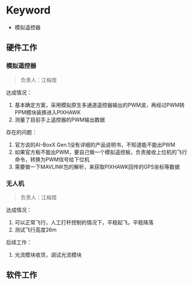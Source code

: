 # Keyword

- 模拟遥控器

## 硬件工作

### 模拟遥控器

> 负责人：江榕煜

达成情况：

1. 基本确定方案，采用模拟原生多通道遥控器输出的PWM波，再经过PWM转PPM模块装换进入PIXHAWK
2. 测量了目前手上遥控器的PWM输出数据

存在的问题：

1. 官方说的AI-BoxX Gen.1没有详细的产品说明书，不知道能不能出PWM
2. 如果官方板不能出PWM，要自己做一个模拟遥控板，负责接收上位机的飞行命令，转换为PWM信号给下位机
3. 需要做一下MAVLINK包的解析，来获取PIXHAWK回传的GPS坐标等数据

### 无人机

> 负责人：江榕煜

达成情况：

1. 可以正常飞行，人工打杆控制的情况下，平稳起飞，平稳降落
2. 测试飞行高度26m

后续工作：

1. 光流模块收货，调试光流模块

## 软件工作
